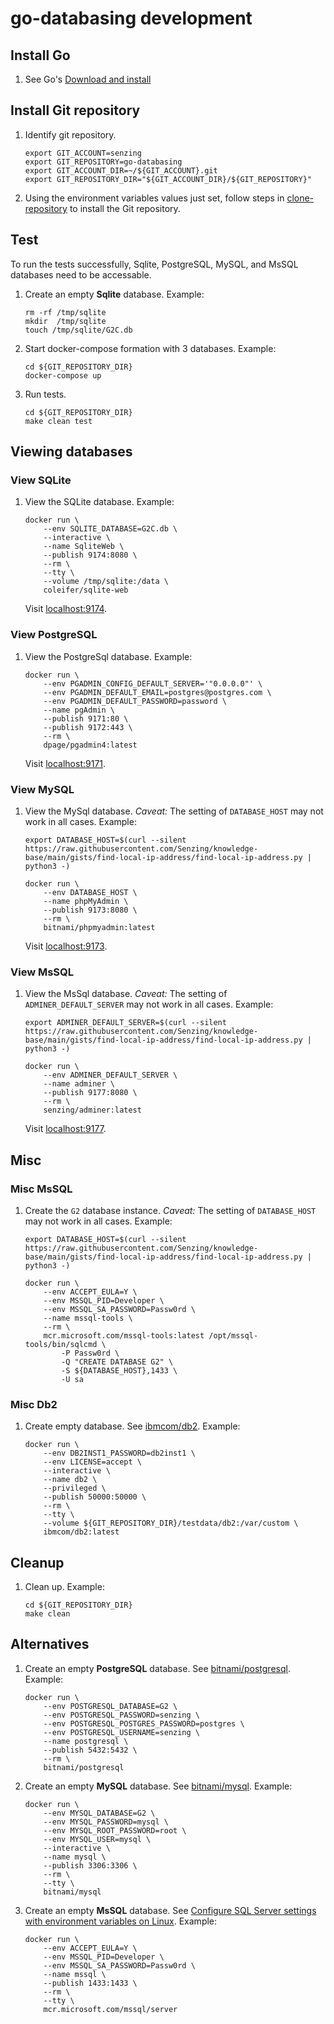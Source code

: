 # go-databasing development

## Install Go

1. See Go's [Download and install](https://go.dev/doc/install)

## Install Git repository

1. Identify git repository.

    ```console
    export GIT_ACCOUNT=senzing
    export GIT_REPOSITORY=go-databasing
    export GIT_ACCOUNT_DIR=~/${GIT_ACCOUNT}.git
    export GIT_REPOSITORY_DIR="${GIT_ACCOUNT_DIR}/${GIT_REPOSITORY}"

    ```

1. Using the environment variables values just set, follow steps in
   [clone-repository](https://github.com/Senzing/knowledge-base/blob/main/HOWTO/clone-repository.md) to install the Git repository.

## Test

To run the tests successfully, Sqlite, PostgreSQL, MySQL, and MsSQL databases need to be accessable.

1. Create an empty **Sqlite** database.
   Example:

    ```console
    rm -rf /tmp/sqlite
    mkdir  /tmp/sqlite
    touch /tmp/sqlite/G2C.db

    ```

1. Start docker-compose formation with 3 databases.
   Example:

    ```console
    cd ${GIT_REPOSITORY_DIR}
    docker-compose up
    ```

1. Run tests.

    ```console
    cd ${GIT_REPOSITORY_DIR}
    make clean test

    ```

## Viewing databases

### View SQLite

1. View the SQLite database.
   Example:

    ```console
    docker run \
        --env SQLITE_DATABASE=G2C.db \
        --interactive \
        --name SqliteWeb \
        --publish 9174:8080 \
        --rm \
        --tty \
        --volume /tmp/sqlite:/data \
        coleifer/sqlite-web

    ```

   Visit [localhost:9174](http://localhost:9174).

### View PostgreSQL

1. View the PostgreSql database.
   Example:

    ```console
    docker run \
        --env PGADMIN_CONFIG_DEFAULT_SERVER='"0.0.0.0"' \
        --env PGADMIN_DEFAULT_EMAIL=postgres@postgres.com \
        --env PGADMIN_DEFAULT_PASSWORD=password \
        --name pgAdmin \
        --publish 9171:80 \
        --publish 9172:443 \
        --rm \
        dpage/pgadmin4:latest

    ```

   Visit [localhost:9171](http://localhost:9171).

### View MySQL

1. View the MySql database.
   _Caveat:_ The setting of `DATABASE_HOST` may not work in all cases.
   Example:

    ```console
    export DATABASE_HOST=$(curl --silent https://raw.githubusercontent.com/Senzing/knowledge-base/main/gists/find-local-ip-address/find-local-ip-address.py | python3 -)

    docker run \
        --env DATABASE_HOST \
        --name phpMyAdmin \
        --publish 9173:8080 \
        --rm \
        bitnami/phpmyadmin:latest

    ```

   Visit [localhost:9173](http://localhost:9173).

### View MsSQL

1. View the MsSql database.
   _Caveat:_ The setting of `ADMINER_DEFAULT_SERVER` may not work in all cases.
   Example:

    ```console
    export ADMINER_DEFAULT_SERVER=$(curl --silent https://raw.githubusercontent.com/Senzing/knowledge-base/main/gists/find-local-ip-address/find-local-ip-address.py | python3 -)

    docker run \
        --env ADMINER_DEFAULT_SERVER \
        --name adminer \
        --publish 9177:8080 \
        --rm \
        senzing/adminer:latest

    ```

   Visit [localhost:9177](http://localhost:9177).

## Misc

### Misc MsSQL

1. Create the `G2` database instance.
   _Caveat:_ The setting of `DATABASE_HOST` may not work in all cases.
   Example:

    ```console
    export DATABASE_HOST=$(curl --silent https://raw.githubusercontent.com/Senzing/knowledge-base/main/gists/find-local-ip-address/find-local-ip-address.py | python3 -)

    docker run \
        --env ACCEPT_EULA=Y \
        --env MSSQL_PID=Developer \
        --env MSSQL_SA_PASSWORD=Passw0rd \
        --name mssql-tools \
        --rm \
        mcr.microsoft.com/mssql-tools:latest /opt/mssql-tools/bin/sqlcmd \
            -P Passw0rd \
            -Q "CREATE DATABASE G2" \
            -S ${DATABASE_HOST},1433 \
            -U sa

    ```

### Misc Db2

1. Create empty database.
   See [ibmcom/db2](https://hub.docker.com/r/ibmcom/db2).
   Example:

    ```console
    docker run \
        --env DB2INST1_PASSWORD=db2inst1 \
        --env LICENSE=accept \
        --interactive \
        --name db2 \
        --privileged \
        --publish 50000:50000 \
        --rm \
        --tty \
        --volume ${GIT_REPOSITORY_DIR}/testdata/db2:/var/custom \
        ibmcom/db2:latest

    ```

## Cleanup

1. Clean up.
   Example:

    ```console
    cd ${GIT_REPOSITORY_DIR}
    make clean

    ```

## Alternatives

1. Create an empty **PostgreSQL** database.
   See [bitnami/postgresql](https://hub.docker.com/r/bitnami/postgresql).
   Example:

    ```console
    docker run \
        --env POSTGRESQL_DATABASE=G2 \
        --env POSTGRESQL_PASSWORD=senzing \
        --env POSTGRESQL_POSTGRES_PASSWORD=postgres \
        --env POSTGRESQL_USERNAME=senzing \
        --name postgresql \
        --publish 5432:5432 \
        --rm \
        bitnami/postgresql

    ```

1. Create an empty **MySQL** database.
   See [bitnami/mysql](https://hub.docker.com/r/bitnami/mysql).
   Example:

    ```console
    docker run \
        --env MYSQL_DATABASE=G2 \
        --env MYSQL_PASSWORD=mysql \
        --env MYSQL_ROOT_PASSWORD=root \
        --env MYSQL_USER=mysql \
        --interactive \
        --name mysql \
        --publish 3306:3306 \
        --rm \
        --tty \
        bitnami/mysql

    ```

1. Create an empty **MsSQL** database.
   See [Configure SQL Server settings with environment variables on Linux](https://docs.microsoft.com/en-us/sql/linux/sql-server-linux-configure-environment-variables).
   Example:

    ```console
    docker run \
        --env ACCEPT_EULA=Y \
        --env MSSQL_PID=Developer \
        --env MSSQL_SA_PASSWORD=Passw0rd \
        --name mssql \
        --publish 1433:1433 \
        --rm \
        --tty \
        mcr.microsoft.com/mssql/server

    ```
